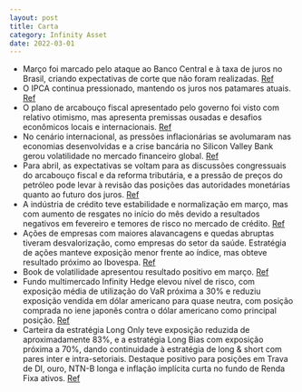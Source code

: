 ```yaml
---
layout: post
title: Carta
category: Infinity Asset
date: 2022-03-01
---
```


- Março foi marcado pelo ataque ao Banco Central e à taxa de juros no Brasil, criando expectativas de corte que não foram realizadas.
<a href="#" onclick="search_on_pdf('No Brasil, março começou ainda com expectativas de aumento dos gastos do governo com o Bolsa Famíl')">Ref</a>
- O IPCA continua pressionado, mantendo os juros nos patamares atuais.
<a href="#" onclick="search_on_pdf('O IPCA aos 0,84%, com pressão sazonal de educação e serviços em alta, continua a pressionar parte ')">Ref</a>
- O plano de arcabouço fiscal apresentado pelo governo foi visto com relativo otimismo, mas apresenta premissas ousadas e desafios econômicos locais e internacionais.
<a href="#" onclick="search_on_pdf('Por fim, o plano de arcabouço fiscal, que foi constantemente adiado, acabou sendo apresentado pelo')">Ref</a>
- No cenário internacional, as pressões inflacionárias se avolumaram nas economias desenvolvidas e a crise bancária no Silicon Valley Bank gerou volatilidade no mercado financeiro global.
<a href="#" onclick="search_on_pdf('bancário, com uma queda forte dos preços do Silicon Valley Bank. A partir daí, foi observada uma q')">Ref</a>
- Para abril, as expectativas se voltam para as discussões congressuais do arcabouço fiscal e da reforma tributária, e a pressão de preços do petróleo pode levar à revisão das posições das autoridades monetárias quanto ao futuro dos juros.
<a href="#" onclick="search_on_pdf('parte de OPEP+, pode levar à uma revisão das posições mais recentes das autoridades monetárias qua')">Ref</a>
- A indústria de crédito teve estabilidade e normalização em março, mas com aumento de resgates no início do mês devido a resultados negativos em fevereiro e temores de risco no mercado de crédito.
<a href="#" onclick="search_on_pdf('em inflação implícita curta.  Crédito O mês de março foi marcado pela maior estabilidade e norma')">Ref</a>
- Ações de empresas com maiores alavancagens e quedas abruptas tiveram desvalorização, como empresas do setor da saúde. Estratégia de ações manteve exposição menor frente ao índice, mas obteve resultado próximo ao Ibovespa.
<a href="#" onclick="search_on_pdf('e 16,47%. A estratégia de ações, ainda que tenha mantido exposição menor frente ao índice, obteve ')">Ref</a>
- Book de volatilidade apresentou resultado positivo em março.
<a href="#" onclick="search_on_pdf('e 16,47%. A estratégia de ações, ainda que tenha mantido exposição menor frente ao índice, obteve ')">Ref</a>
- Fundo multimercado Infinity Hedge elevou nível de risco, com exposição média de utilização do VaR próxima a 30% e reduziu exposição vendida em dólar americano para quase neutra, com posição comprada no iene japonês contra o dólar americano como principal posição.
<a href="#" onclick="search_on_pdf('Exposição das carteirasNosso fundo multimercado, Infinity Hedge FIM apresentou resultado de +2,39%')">Ref</a>
- Carteira da estratégia Long Only teve exposição reduzida de aproximadamente 83%, e a estratégia Long Bias com exposição próxima a 70%, dando continuidade à estratégia de long & short com pares inter e intra-setoriais. Destaque positivo para posições em Trava de DI, ouro, NTN-B longa e inflação implícita curta no fundo de Renda Fixa ativos.
<a href="#" onclick="search_on_pdf('Ibovespa.  Com relação às carteiras das estratégias Long Only e Long Bias passamos com exposição r')">Ref</a>
